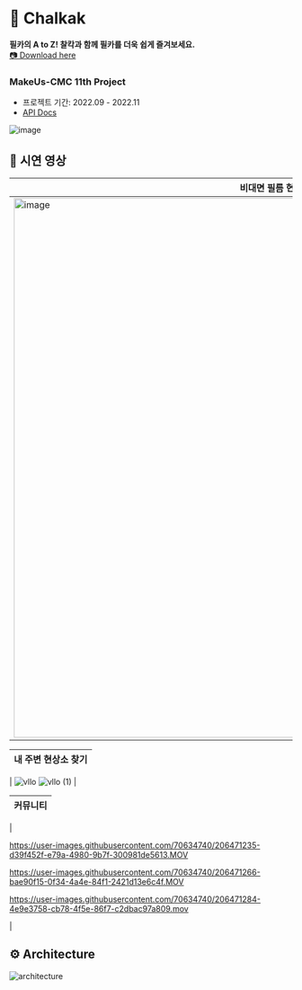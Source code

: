 # 📸 Chalkak
**필카의 A to Z! 찰칵과 함께 필카를 더욱 쉽게 즐겨보세요.** <br>
[📷 Download here](https://www.notion.so/Chalkak-076dc8dd85964a23bd073fa1a083e6fc) <br>


### MakeUs-CMC 11th Project
- 프로젝트 기간: 2022.09 - 2022.11
- [API Docs](http://chalkak.shop/swagger-ui/index.html#/)


![image](https://user-images.githubusercontent.com/70634740/204503085-6559ce4b-578e-4cca-9e53-6f7cf44a5cd8.png)
<br>

## 🎥 시연 영상
|비대면 필름 현상 / 스캔|
|------|
|<img width="960" alt="image" src="https://user-images.githubusercontent.com/70634740/204503506-7da4dee7-f035-4eaa-9841-7c593f5029ea.png">|

|내 주변 현상소 찾기|
|------|
|
![vllo](https://user-images.githubusercontent.com/70634740/206471033-03b26bd6-578b-4be1-b9c8-7e9f56b7a03e.gif)
![vllo (1)](https://user-images.githubusercontent.com/70634740/206471071-74ba6592-208a-49fd-89b9-aeb19ab3ced7.gif)
|

|커뮤니티|
|------|
|


https://user-images.githubusercontent.com/70634740/206471235-d39f452f-e79a-4980-9b7f-300981de5613.MOV



https://user-images.githubusercontent.com/70634740/206471266-bae90f15-0f34-4a4e-84f1-2421d13e6c4f.MOV



https://user-images.githubusercontent.com/70634740/206471284-4e9e3758-cb78-4f5e-86f7-c2dbac97a809.mov


|






## ⚙️ Architecture
![architecture](https://user-images.githubusercontent.com/70634740/206380571-7bcaaab3-b4ac-4f26-be1a-937477c0b5f6.png)
